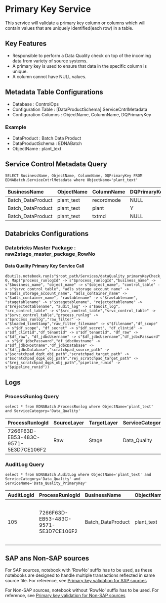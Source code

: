 # Primary Key Service

This service will validate a primary key column or columns which will contain values that are uniquely identified(each row) in a table.

## Key Features

* Responsible to perform a Data Quality check on top of the incoming data from variety of source systems.
* A primary key is used to ensure that data in the specific column is unique.
* A column cannot have NULL values.

## Metadata Table Configurations

* Database              : ControlOps
* Configuration Table   : [DataProductSchema].ServiceCntrlMetadata
* Configuration Columns : ObjectName, ColumnName, DQPrimaryKey

### Example

* DataProduct             : Batch Data Product
* DataProductSchema       : EDNABatch
* ObjectName              : plant_text

## Service Control Metadata Query

```jsonc
SELECT BusinessName, ObjectName, ColumnName, DQPrimaryKey FROM EDNABatch.ServiceCntrlMetadata where ObjectName='plant_text'
```

|BusinessName	|ObjectName	|ColumnName	|DQPrimaryKey	|
|:---	|:---	|:---	|:---	|
|Batch_DataProduct	|plant_text	|recordmode	|NULL	|
|Batch_DataProduct	|plant_text	|plant	|Y	|
|Batch_DataProduct	|plant_text	|txtmd	|NULL	|

## Databricks Configurations

### Databricks Master Package : raw2stage_master_package_RowNo

#### Data Quality Primary Key Service Call

```jsonc
dbutils.notebook.run(s"$root_path/Services/dataQuality_primaryKeyCheck_RowNo/", 0, Map("process_runlogId" -> s"$process_runlogId","business_name" -> s"$business_name", "object_name" -> s"$object_name", "control_table" -> s"$srvc_control_table", "adls_storage_account_name" -> s"$adls_storage_account_name", "adls_container_name" -> s"$adls_container_name", "rawtablename" -> s"$rawtablename", "stagetablename" -> s"$stagetablename", "rejectedtablename" -> s"$rejectedtablename", "audit_log" -> s"$audit_log", "src_control_table" -> s"$src_control_table","srvc_control_table" -> s"$srvc_control_table","process_runlog" -> s"$process_runlog","raw_filter" -> s"$loaded_timeStamp","raw_filter_filename" -> s"$filename","df_scope" -> s"$df_scope", "df_secret" -> s"$df_secret", "df_clintid" -> s"$df_clintid","df_tenantid" -> s"$df_tenantid", "df_raw" -> s"$df_raw", "df_jdbcUsername" -> s"$df_jdbcUsername","df_jdbcPassword" -> s"$df_jdbcPassword","df_jdbcHostname" -> s"$df_jdbcHostname","df_jdbcDatabase" -> s"$df_jdbcDatabase","scratchpad_source_path" -> s"$scratchpad_dqdt_obj_path","scratchpad_target_path" -> s"$scratchpad_dqpk_obj_path","rej_scratchpad_target_path" -> s"$rej_scratchpad_dqpk_obj_path","pipeline_runid" -> s"$pipeline_runid"))
```

## Logs

### ProcessRunlog Query

```jsonc
select * from EDNABatch.ProcessRunlog where ObjectName='plant_text' and ServiceCategory='Data_Quality'
```

|ProcessRunlogId	|SourceLayer	|TargetLayer	|ServiceCategory	|BusinessName	|ObjectName	|FileName	|LoadFormat	|RawFileLoadedTimeStamp	|Status	|ProcessFlag	|Comment	|ProcessRunLoadTimestamp	|PipelineName	|PipelineRunId	|PipelineStartTime	|PipelineEndTime|
|:-----		|:---		|:---		|:---		|:---		|:---		|:---		|:---		|:---		|:---		|:---		|:---		|:---		|:---		|:---		|:---		|:---	|
|7266F63D-EB53-483C-9571-5E3D7CE106F2	|Raw	|Stage	|Data_Quality	|Batch_DataProduct	|plant_text	|Plant_Text_09-07-2022_12_36_53.csv	|Full_Load	|2022-09-07 12:39:34.980	|Success	|1	|Data Quality : Completed Successfully	|2022-09-07 12:48:35.307	|PL_BDD_CHILD_DI_DQ_DC_SRV_SRS_ROWNO_LEVEL2	|f8b51ebb-4f55-4e07-af6e-0d109b288fb5	|2022-09-07 12:42:11.593	|2022-09-07 12:48:35.307|

### AuditLog Query

```jsonc
select * from EDNABatch.AuditLog where ObjectName='plant_text' and ServiceCategory='Data_Quality' and ServiceName='Data_Quality_PrimaryKey'
```

|AuditLogId	|ProcessRunlogId	|BusinessName	|ObjectName	|StorageLayer	|ServiceCategory	|ServiceName	|FileName	|ServiceCategory_Cd	|Status	|Description	|SourceColCount	|ResultRowCount	|PipelineRunId	|LoadTimestamp	|Datepart|
|:---	|:---	|:---	|:---	|:---	|:---	|:---	|:---	|:---	|:---	|:---	|:---	|:---	|:---	|:---	|:---|
|105	|7266F63D-EB53-483C-9571-5E3D7CE106F2	|Batch_DataProduct	|plant_text	|Stage	|Data_Quality	|Data_Quality_PrimaryKey 	|Plant_Text_09-07-2022_12_36_53.csv	|4	|Pass 	|Pass in Data Quality Primary Key check for plant_text 	|3	|203	|f8b51ebb-4f55-4e07-af6e-0d109b288fb5	|2022-09-07 12:47:06.183	|2022-09-07 |

## SAP ans Non-SAP sources

For SAP sources, notebook with 'RowNo' suffix has to be used, as these notebooks are designed to handle multiple transactions reflected in same source file. For reference, see [Primary key validation for SAP sources](https://github.com/elanco/DataOps_DIDQFramework/blob/master/ADB_Spark3.x/notebooks/EDNA%20-%20DataOps%20Framework%20(EDNA)/DIDQ_Spark3x/Services/dataQuality_primaryKeyCheck_RowNo.scala)

For Non-SAP sources, notebook without 'RowNo' suffix has to be used. For reference, see [Primary key validation for Non-SAP sources](https://github.com/elanco/DataOps_DIDQFramework/blob/master/ADB_Spark3.x/notebooks/EDNA%20-%20DataOps%20Framework%20(EDNA)/DIDQ_Spark3x/Services/dataQuality_primaryKeyCheck.scala)
